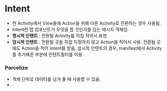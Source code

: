 Intent
======
- 한 Activity에서 View들에 Action을 취해 다른 Activity로 전환하는 경우 사용됨.
- Intent란 앱 컴포넌트가 무엇을 할 것인지를 담는 메시지 객체임.
- **명시적 인텐트** : 전환될 Activity를 직접 적어서 표현
- **암시적 인텐트** : 전환될 곳을 직접 지정하지 않고 Action을 적어서 사용. 전환될 곳에도 Action을 적어 Intent를 받음. 암시적 인텐트의 경우, manifest에서 Activity를 추가해준 부분에 인텐트필터를 이용.

### Parcelize
- 객체 단위로 데이터를 넘겨 줄 때 사용할 수 있음.
- 